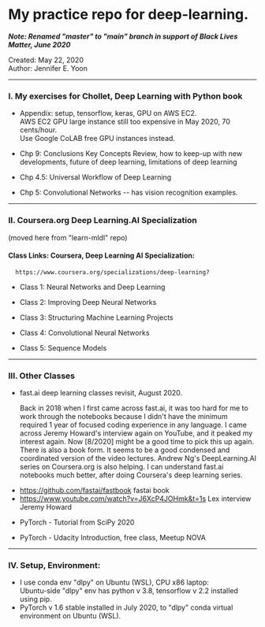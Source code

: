# My practice repo for deep-learning.  

***Note: Renamed "master" to "main" branch in support of Black Lives Matter, June 2020***

Created: May 22, 2020  
Author: Jennifer E. Yoon

---  

### I. My exercises for Chollet, Deep Learning with Python book  

  * Appendix: setup, tensorflow, keras, GPU on AWS EC2.   
    AWS EC2 GPU large instance still too expensive in May 2020, 70 cents/hour.    
    Use Google CoLAB free GPU instances instead.  
  
  * Chp 9: Conclusions 
    Key Concepts Review, how to keep-up with new developments, future of deep learning, limitations of deep learning
  
  * Chp 4.5: Universal Workflow of Deep Learning  
  
  * Chp 5: Convolutional Networks -- has vision recognition examples.  
  
---     

### II. Coursera.org Deep Learning.AI Specialization  
(moved here from "learn-mldl" repo)     
  
#### Class Links: Coursera, Deep Learning AI Specialization:       
      https://www.coursera.org/specializations/deep-learning?  
      
 * Class 1: Neural Networks and Deep Learning   
 
 * Class 2: Improving Deep Neural Networks  
 
 * Class 3: Structuring Machine Learning Projects  
 
 * Class 4: Convolutional Neural Networks   
   
 * Class 5: Sequence Models    

---  

###  III. Other Classes  

  * fast.ai deep learning classes revisit, August 2020.  
  
    Back in 2018 when I first came across fast.ai, it was too hard for me to work through the notebooks because I didn't have the minimum required 1 year of focused coding experience in any language.  I came across Jeremy Howard's interview again on YouTube, and it peaked my interest again.  Now [8/2020] might be a good time to pick this up again.  There is also a book form.  It seems to be a good condensed and coordinated version of the video lectures.  Andrew Ng's DeepLearning.AI series on Coursera.org is also helping.  I can understand fast.ai notebooks much better, after doing Coursera's deep learning series.    
    
   - https://github.com/fastai/fastbook   fastai book 
   - https://www.youtube.com/watch?v=J6XcP4JOHmk&t=1s  Lex interview Jeremy Howard   


  * PyTorch - Tutorial from SciPy 2020  
  
  * PyTorch - Udacity Introduction, free class, Meetup NOVA  

---  

###  IV. Setup, Environment:  

  * I use conda env "dlpy" on Ubuntu (WSL), CPU x86 laptop:  
    Ubuntu-side "dlpy" env has python v 3.8, tensorflow v 2.2 installed using pip.  
  * PyTorch v 1.6 stable installed in July 2020, to "dlpy" conda virtual environment on Ubuntu (WSL).  
